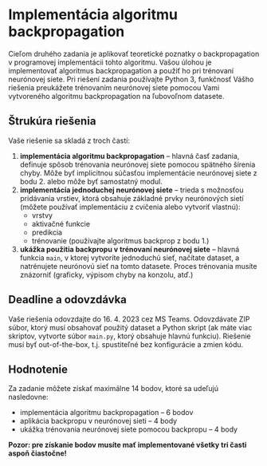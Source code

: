 # Implementácia algoritmu backpropagation

Cieľom druhého zadania je aplikovať teoretické poznatky o backpropagation v programovej implementácii tohto algoritmu. Vašou úlohou je implementovať algoritmus backpropagation a použiť ho pri trénovaní neurónovej siete. Pri riešení zadania používajte Python 3, funkčnosť Vášho riešenia preukážete trénovaním neurónovej siete pomocou Vami vytvoreného algoritmu backpropagation na ľubovoľnom datasete.

## Štrukúra riešenia
Vaše riešenie sa skladá z troch častí:

1. **implementácia algoritmu backpropagation** – hlavná časť zadania, definuje spôsob trénovania neurónovej siete pomocou spätného šírenia chyby. Môže byť implicitnou súčasťou implementácie neurónovej siete z bodu 2. alebo môže byť samostatný modul.
2. **implementácia jednoduchej neurónovej siete** – trieda s možnosťou pridávania vrstiev, ktorá obsahuje základné prvky neurónových sietí (môžete používať implementáciu z cvičenia alebo vytvoriť vlastnú):
    * vrstvy
    * aktivačné funkcie
    * predikcia
    * trénovanie (používajte algoritmus backprop z bodu 1.)
3. **ukážka použitia backpropu v trénovaní neurónovej siete** – hlavná funkcia `main`, v ktorej vytvoríte jednoduchú sieť, načítate dataset, a natrénujete neurónovú sieť na tomto datasete. Proces trénovania musíte znázorniť (graficky, výpisom chyby na konzolu, atď.)

## Deadline a odovzdávka
Vaše riešenia odovzdajte do 16. 4. 2023 cez MS Teams. Odovzdávate ZIP súbor, ktorý musí obsahovať použitý dataset a Python skript (ak máte viac skriptov, vytvorte súbor `main.py`, ktorý obsahuje hlavnú funkciu). Riešenie musí byť out-of-the-box, t.j. spustiteľné bez konfigurácie a zmien kódu.

## Hodnotenie
Za zadanie môžete získať maximálne 14 bodov, ktoré sa udeľujú nasledovne:

* implementácia algoritmu backpropagation – 6 bodov
* aplikácia backpropu v neurónovej sieti – 4 body
* ukážka trénovania neurónovej siete pomocou backpropu – 4 body

**Pozor: pre získanie bodov musíte mať implementované všetky tri časti aspoň čiastočne!**

